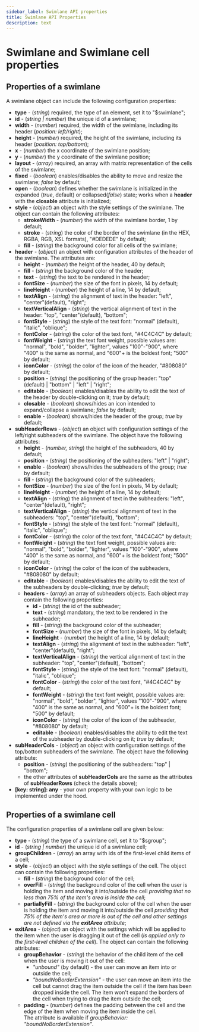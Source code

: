 ```yaml
---
sidebar_label: Swimlane API properties
title: Swimlane API Properties 
description: text
---
```


# Swimlane and Swimlane cell properties

## Properties of a swimlane

A swimlane object can include the following configuration properties:

- **type** - (*string*) required, the type of an element, set it to "$swimlane";
- **id** - (*string | number*) the unique id of a swimlane;
- **width** - (*number*) required, the width of the swimlane, including its header (*position: left/right*);
- **height** - (*number*) required, the height of the swimlane, including its header (*position: top/bottom*);
- **x** - (*number*) the x coordinate of the swimlane position;
- **y** - (*number*) the y coordinate of the swimlane position;
- **layout** - (*array*) required, an array with matrix representation of the cells of the swimlane;
- **fixed** - (*boolean*) enables/disables the ability to move and resize the swimlane; *false* by default;
- **open** - (*boolean*) defines whether the swimlane is initialized in the expanded (*true*, default) or collapsed(*false*) state; works when a **header** with the **closable** attribute is initialized;
- **style** - (*object*) an object with the style settings of the swimlane. The object can contain the following attributes:
  - **strokeWidth** - (*number*) the width of the swimlane border, 1 by default;
  - **stroke** - (*string*) the color of the border of the swimlane (in the HEX, RGBA, RGB, XSL formats), "#DEDEDE" by default;
  - **fill** - (*string*) the background color for all cells of the swimlane;
- **header** - (*object*) an object with configuration attributes of the header of the swimlane. The attributes are:
  - **height** - (*number*) the height of the header, 40 by default;
  - **fill** - (*string*) the background color of the header;
  - **text** - (*string*) the text to be rendered in the header;
  - **fontSize** - (*number*) the size of the font in pixels, 14 by default;
  - **lineHeight** - (*number*) the height of a line, 14 by default;
  - **textAlign** - (*string*) the alignment of text in the header: "left", "center"(default), "right";
  - **textVerticalAlign** - (*string*) the vertical alignment of text in the header: "top", "center"(default), "bottom";
  - **fontStyle** - (*string*) the style of the text font: "normal" (default), "italic", "oblique";
  - **fontColor** - (*string*) the color of the text font, "#4C4C4C" by default;
  - **fontWeight** - (*string*) the text font weight, possible values are: "normal", "bold", "bolder", "lighter", values "100"-"900", where "400" is the same as normal, and "600"+ is the boldest font; "500" by default;
  - **iconColor** - (*string*) the color of the icon of the header, "#808080" by default;
  - **position** - (*string*) the positioning of the group header: "top" (default) | "bottom" | "left" | "right";
  - **editable** - (*boolean*) enables/disables the ability to edit the text of the header by double-clicking on it; *true* by default;
  - **closable** - (*boolean*) shows/hides an icon intended to expand/collapse a swimlane; *false* by default;
  - **enable** - (*boolean*) shows/hides the header of the group; *true* by default;
- **subHeaderRows** - (*object*) an object with configuration settings of the left/right subheaders of the swimlane. The object have the following attributes:
  - **height** - (*number, string*) the height of the subheaders, 40 by default;
  - **position** - (*string*) the positioning of the subheaders: "left" | "right";
  - **enable** - (*boolean*) shows/hides the subheaders of the group; *true* by default;
  - **fill** - (*string*) the background color of the subheaders;
  - **fontSize** - (*number*) the size of the font in pixels, 14 by default;
  - **lineHeight** - (*number*) the height of a line, 14 by default;
  - **textAlign** - (*string*) the alignment of text in the subheaders: "left", "center"(default), "right";
  - **textVerticalAlign** - (*string*) the vertical alignment of text in the subheaders: "top", "center"(default), "bottom";
  - **fontStyle** - (*string*) the style of the text font: "normal" (default), "italic", "oblique";
  - **fontColor** - (*string*) the color of the text font, "#4C4C4C" by default;
  - **fontWeight** - (*string*) the text font weight, possible values are: "normal", "bold", "bolder", "lighter", values "100"-"900", where "400" is the same as normal, and "600"+ is the boldest font; "500" by default;
  - **iconColor** - (*string*) the color of the icon of the subheaders, "#808080" by default;
  - **editable** - (*boolean*) enables/disables the ability to edit the text of the subheaders by double-clicking; *true* by default;
  - **headers** - (*array*) an array of subheaders objects. Each object may contain the following properties:
      - **id** - (*string*) the id of the subheader;
      - **text** - (*string*) mandatory, the text to be rendered in the subheader;
      - **fill** - (*string*) the background color of the subheader;
      - **fontSize** - (*number*) the size of the font in pixels, 14 by default;
      - **lineHeight** - (*number*) the height of a line, 14 by default;
      - **textAlign** - (*string*) the alignment of text in the subheader: "left", "center"(default), "right";
      - **textVerticalAlign** - (*string*) the vertical alignment of text in the subheader: "top", "center"(default), "bottom";
      - **fontStyle** - (*string*) the style of the text font: "normal" (default), "italic", "oblique";
      - **fontColor** - (*string*) the color of the text font, "#4C4C4C" by default;
      - **fontWeight** - (*string*) the text font weight, possible values are: "normal", "bold", "bolder", "lighter", values "100"-"900", where "400" is the same as normal, and "600"+ is the boldest font; "500" by default;
      - **iconColor** - (*string*) the color of the icon of the subheader, "#808080" by default;
      - **editable** - (*boolean*) enables/disables the ability to edit the text of the subheader by double-clicking on it; *true* by default;
- **subHeaderCols** - (*object*) an object with configuration settings of the top/bottom subheaders of the swimlane. The object have the following attribute:
  - **position** - (*string*) the positioning of the subheaders: "top" | "bottom";
  - the other attributes of **subHeaderCols** are the same as the attributes of **subHeaderRows** (check the details above);
- **[key: string]: any**  - your own property with your own logic to be implemented under the hood.

## Properties of a swimlane cell

The configuration properties of a swimlane cell are given below:

- **type** - (*string*) the type of a swimlane cell, set it to "$sgroup";
- **id** - (*string | number*) the unique id of a swimlane cell;
- **groupChildren** - (*array*) an array with ids of the first-level child items of a cell;
- **style** - (*object*) an object with the style settings of the cell. The object can contain the following properties:
  - **fill** - (*string*) the background color of the cell;
  - **overFill** - (*string*) the background color of the cell when the user is holding the item and moving it into/outside the cell *providing that no less than 75% of the item's area is inside the cell*;
  - **partiallyFill** - (*string*) the background color of the cell when the user is holding the item and moving it into/outside the cell *providing that 75% of the item's area or more is out of the cell and other settings are not defined via the **exitArea** attribute*;
- **exitArea** - (*object*) an object with the settings which will be applied to the item when the user is dragging it out of the cell (*is applied only to the first-level children of the cell*). The object can contain the following attributes:
  - **groupBehavior** - (*string*) the behavior of the child item of the cell when the user is moving it out of the cell: 
      - *"unbound"* (by default) - the user can move an item into or outside the cell;
      - *"boundNoBorderExtension"* - the user can move an item into the cell but cannot drag the item outside the cell if the item has been dropped inside the cell. The item won't expand the borders of the cell when trying to drag the item outside the cell;
  - **padding** - (*number*) defines the padding between the cell and the edge of the item when moving the item inside the cell. <br> The attribute is available if *groupBehavior: "boundNoBorderExtension"*.
